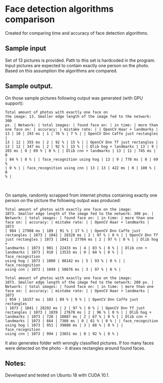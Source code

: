 # Face detection algorithms comparison

Created for comparing time and accuracy of face detection algorithms.

## Sample input

Set of 13 pictures is provided. Path to this set is hardcoded in the program.
Input pictures are expected to contain exactly one person on the photo.
Based on this assumption the algorithms are compared.

## Sample output.

On those sample pictures following output was generated (with GPU support):
<br><code><pre>Total amount of photos with exactly one face on the image: 13. Smaller edge length of the image fed to the network: 300 px.
| Network:                         | total images:     | found face on:  | in time:        | more than one face on: | accuracy:       | mistake rate:   |
| OpenCV Haar + landmarks          |              13 |              10 |          293 ms |                      1 |            76 % |             7 % |
| OpenCV Dnn Caffe just rectangles |              13 |              12 |          355 ms |                      2 |            92 % |            15 % |
| OpenCV Dnn Tf    just rectangles |              13 |              12 |          347 ms |                      2 |            92 % |            15 % |
| Dlib hog + landmarks             |              13 |               9 |          203 ms |                      0 |            69 % |             0 % |
| Dlib cnn + landmarks             |              13 |              11 |          745 ms |                      0 |            84 % |             0 % |
| face_recognition using hog       |              13 |               9 |          778 ms |                      0 |            69 % |             0 % |
| face_recognition using cnn       |              13 |              13 |          422 ms |                      0 |           100 % |             0 % |</pre></code><br>

On sample, randomly scrapped from internet photos containing exactly one person on the picture
the following output was produced:

<code><pre>Total amount of photos with exactly one face on the image: 1073. Smaller edge length of the image fed to the network: 300 px.
| Network:                         | total images:     | found face on:  | in time:        | more than one face on: | accuracy:       | mistake rate:   |
| OpenCV Haar + landmarks          |            1073 |             984 |        27908 ms |                    189 |            91 % |            17 % |
| OpenCV Dnn Caffe just rectangles |            1073 |            1042 |        28328 ms |                      2 |            97 % |             0 % |
| OpenCV Dnn Tf    just rectangles |            1073 |            1041 |        27704 ms |                      2 |            97 % |             0 % |
| Dlib hog + landmarks             |            1073 |             901 |        22433 ms |                      4 |            83 % |             0 % |
| Dlib cnn + landmarks             |            1073 |             910 |        13533 ms |                      0 |            84 % |             0 % |
| face_recognition using hog       |            1073 |            1000 |        88142 ms |                      5 |            93 % |             0 % |
| face_recognition using cnn       |            1073 |            1049 |        50676 ms |                      3 |            97 % |             0 % |</pre></code>

<code><pre>Total amount of photos with exactly one face on the image: 1073. Smaller edge length of the image fed to the network: 200 px.
| Network:                         | total images:     | found face on:  | in time:        | more than one face on: | accuracy:       | mistake rate:   |
| OpenCV Haar + landmarks          |            1073 |             959 |        16157 ms |                    103 |            89 % |             9 % |
| OpenCV Dnn Caffe just rectangles |            1073 |            1041 |        28292 ms |                      2 |            97 % |             0 % |
| OpenCV Dnn Tf    just rectangles |            1073 |            1039 |        27678 ms |                      2 |            96 % |             0 % |
| Dlib hog + landmarks             |            1073 |             728 |        10887 ms |                      2 |            67 % |             0 % |
| Dlib cnn + landmarks             |            1073 |             664 |         7308 ms |                      0 |            61 % |             0 % |
| face_recognition using hog       |            1073 |             951 |        39880 ms |                      3 |            88 % |             0 % |
| face_recognition using cnn       |            1073 |             994 |        23651 ms |                      0 |            92 % |             0 % |</pre></code>
 
It also generates folder with wrongly classified pictures. If too many faces were detected on the photo - it draws rectangles around found faces.

## Notes:

Developed and tested on Ubuntu 18 with CUDA 10.1.

